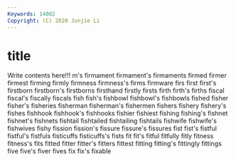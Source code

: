 ```yaml
---
Keywords: 14002
Copyright: (C) 2020 Junjie Li
---
```


# title

Write contents here!!!
m's 
firmament 
firmament's 
firmaments 
firmed 
firmer 
firmest 
firming 
firmly
firmness 
firmness's 
firms 
firmware 
firs 
first 
first's 
firstborn 
firstborn's 
firstborns
firsthand 
firstly 
firsts 
firth 
firth's 
firths 
fiscal 
fiscal's 
fiscally 
fiscals
fish 
fish's 
fishbowl 
fishbowl's 
fishbowls 
fished 
fisher 
fisher's 
fisheries 
fisherman
fisherman's 
fishermen 
fishers 
fishery 
fishery's 
fishes 
fishhook 
fishhook's 
fishhooks 
fishier
fishiest 
fishing 
fishing's 
fishnet 
fishnet's 
fishnets 
fishtail 
fishtailed 
fishtailing 
fishtails
fishwife 
fishwife's 
fishwives 
fishy 
fission 
fission's 
fissure 
fissure's 
fissures 
fist
fist's 
fistful 
fistful's 
fistfuls 
fisticuffs 
fisticuffs's 
fists 
fit 
fit's 
fitful
fitfully 
fitly 
fitness 
fitness's 
fits 
fitted 
fitter 
fitter's 
fitters 
fittest
fitting 
fitting's 
fittingly 
fittings 
five 
five's 
fiver 
fives 
fix 
fix's
fixable 
